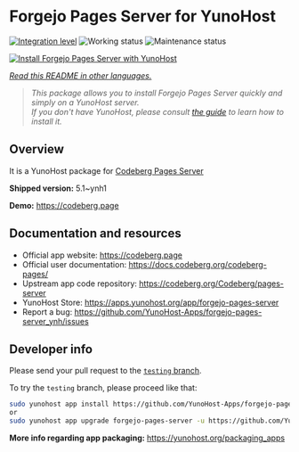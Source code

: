 <!--
N.B.: This README was automatically generated by <https://github.com/YunoHost/apps/tree/master/tools/readme_generator>
It shall NOT be edited by hand.
-->

# Forgejo Pages Server for YunoHost

[![Integration level](https://dash.yunohost.org/integration/forgejo-pages-server.svg)](https://ci-apps.yunohost.org/ci/apps/forgejo-pages-server/) ![Working status](https://ci-apps.yunohost.org/ci/badges/forgejo-pages-server.status.svg) ![Maintenance status](https://ci-apps.yunohost.org/ci/badges/forgejo-pages-server.maintain.svg)

[![Install Forgejo Pages Server with YunoHost](https://install-app.yunohost.org/install-with-yunohost.svg)](https://install-app.yunohost.org/?app=forgejo-pages-server)

*[Read this README in other languages.](./ALL_README.md)*

> *This package allows you to install Forgejo Pages Server quickly and simply on a YunoHost server.*  
> *If you don't have YunoHost, please consult [the guide](https://yunohost.org/install) to learn how to install it.*

## Overview

It is a YunoHost package for [Codeberg Pages Server](https://codeberg.org/Codeberg/pages-server)


**Shipped version:** 5.1~ynh1

**Demo:** <https://codeberg.page>
## Documentation and resources

- Official app website: <https://codeberg.page>
- Official user documentation: <https://docs.codeberg.org/codeberg-pages/>
- Upstream app code repository: <https://codeberg.org/Codeberg/pages-server>
- YunoHost Store: <https://apps.yunohost.org/app/forgejo-pages-server>
- Report a bug: <https://github.com/YunoHost-Apps/forgejo-pages-server_ynh/issues>

## Developer info

Please send your pull request to the [`testing` branch](https://github.com/YunoHost-Apps/forgejo-pages-server_ynh/tree/testing).

To try the `testing` branch, please proceed like that:

```bash
sudo yunohost app install https://github.com/YunoHost-Apps/forgejo-pages-server_ynh/tree/testing --debug
or
sudo yunohost app upgrade forgejo-pages-server -u https://github.com/YunoHost-Apps/forgejo-pages-server_ynh/tree/testing --debug
```

**More info regarding app packaging:** <https://yunohost.org/packaging_apps>
